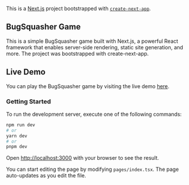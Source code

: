 This is a [Next.js](https://nextjs.org/) project bootstrapped with [`create-next-app`](https://github.com/vercel/next.js/tree/canary/packages/create-next-app).

## BugSquasher Game


This is a simple BugSquasher game built with Next.js, a powerful React framework that enables server-side rendering, static site generation, and more. The project was bootstrapped with create-next-app.

## Live Demo

You can play the BugSquasher game by visiting the live demo [here](https://bug-squasher.vercel.app/).


### Getting Started

To run the development server, execute one of the following commands:

```bash
npm run dev
# or
yarn dev
# or
pnpm dev
```

Open [http://localhost:3000](http://localhost:3000) with your browser to see the result.

You can start editing the page by modifying `pages/index.tsx`. The page auto-updates as you edit the file.